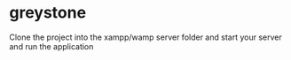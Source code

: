 # greystone

Clone the project into the xampp/wamp server folder and start your server and run the application
